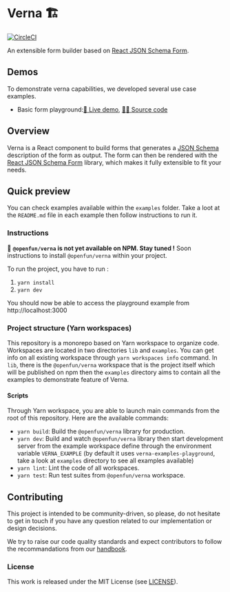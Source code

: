 # Verna 🏗
[![CircleCI](https://circleci.com/gh/openfun/verna/tree/main.svg?style=svg)](https://circleci.com/gh/openfun/verna/tree/main)

An extensible form builder based on [React JSON Schema Form](https://github.com/rjsf-team/react-jsonschema-form).

## Demos
To demonstrate verna capabilities, we developed several use case examples.
- Basic form playground:[👀 Live demo](https://openfun.github.io/verna/playground), [🧑‍💻 Source code](https://github.com/openfun/verna/tree/main/examples/playground)

## Overview

Verna is a React component to build forms that generates a [JSON Schema](http://json-schema.org/)
description of the form as output. The form can then be rendered with the [React JSON Schema Form](https://github.com/rjsf-team/react-jsonschema-form)
library, which makes it fully extensible to fit your needs.

## Quick preview
 
You can check examples available within the `examples` folder. Take a loot at the
`README.md` file in each example then follow instructions to run it.

### Instructions

🚧 **`@openfun/verna` is not yet available on NPM. Stay tuned !**
Soon instructions to install `@openfun/verna` within your project.

To run the project, you have to run :
1. `yarn install` 
2. `yarn dev`

You should now be able to access the playground example from http://localhost:3000

### Project structure (Yarn workspaces)

This repository is a monorepo based on Yarn workspace to organize code.
Workspaces are located in two directories `lib` and `examples`. You can get info on all existing
workspace through `yarn workspaces info` command.
In `lib`, there is the `@openfun/verna` workspace that is the project itself which will be published
on npm then the `examples` directory aims to contain all the examples to demonstrate feature of
Verna.

#### Scripts

Through Yarn workspace, you are able to launch main commands from the root of this repository.
Here are the available commands:

- `yarn build`: Build the `@openfun/verna` library for production.
- `yarn dev`: Build and watch `@openfun/verna` library then start development server from the
  example workspace define through the environment variable `VERNA_EXAMPLE` (by default it uses
  `verna-examples-playground`, take a look at `examples` directory to see all examples available)
- `yarn lint`: Lint the code of all workspaces.
- `yarn test`: Run test suites from `@openfun/verna` workspace.


## Contributing

This project is intended to be community-driven, so please, do not hesitate to
get in touch if you have any question related to our implementation or design
decisions.

We try to raise our code quality standards and expect contributors to follow
the recommandations from our
[handbook](https://openfun.gitbooks.io/handbook/content).

### License

This work is released under the MIT License (see [LICENSE](./LICENSE)).
